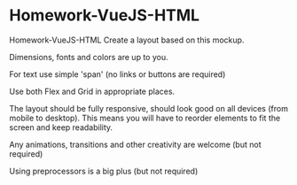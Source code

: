 # Homework-VueJS-HTML

Homework-VueJS-HTML
Create a layout based on this mockup.

Dimensions, fonts and colors are up to you.

For text use simple 'span' (no links or buttons are required)

Use both Flex and Grid in appropriate places.

The layout should be fully responsive, should look good on all devices (from mobile to desktop). This means you will have to reorder elements to fit the screen and keep readability.

Any animations, transitions and other creativity are welcome (but not required)

Using preprocessors is a big plus (but not required)